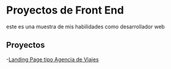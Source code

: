 # Proyectos de Front End

este es una muestra de mis habilidades como  desarrollador web

## Proyectos

-[Landing Page tipo Agencia de Viajes](https://jaime172.github.io/proyecto-front-end/agencia-de-viajes)